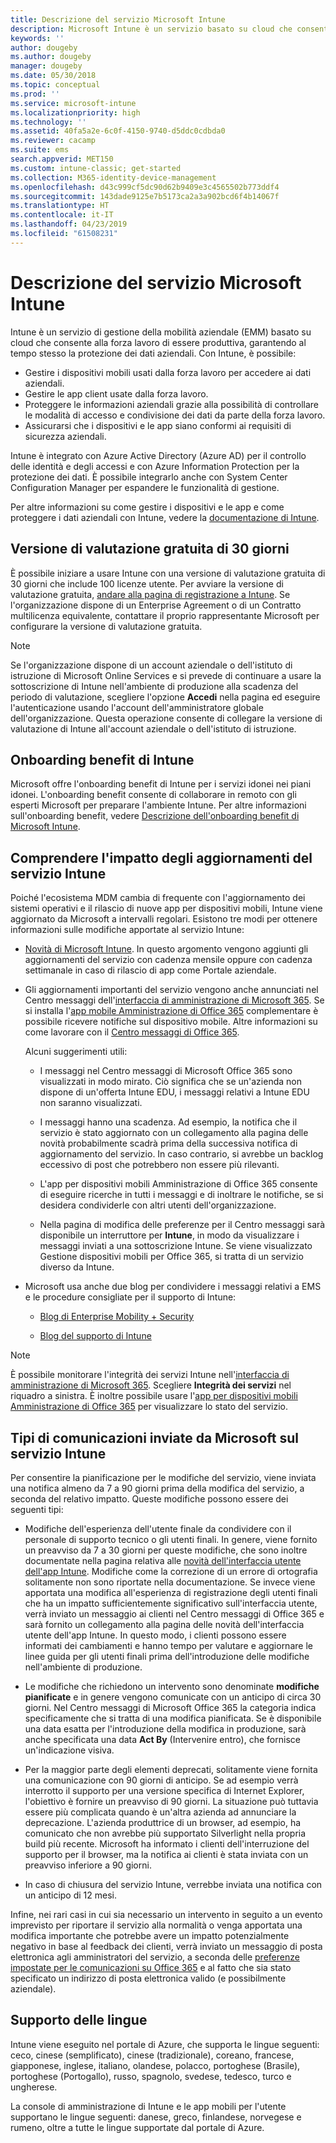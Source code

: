 ```yaml
---
title: Descrizione del servizio Microsoft Intune
description: Microsoft Intune è un servizio basato su cloud che consente di gestire i dispositivi Windows, iOS, Mac OS X, Android e Windows Mobile.
keywords: ''
author: dougeby
ms.author: dougeby
manager: dougeby
ms.date: 05/30/2018
ms.topic: conceptual
ms.prod: ''
ms.service: microsoft-intune
ms.localizationpriority: high
ms.technology: ''
ms.assetid: 40fa5a2e-6c0f-4150-9740-d5ddc0cdbda0
ms.reviewer: cacamp
ms.suite: ems
search.appverid: MET150
ms.custom: intune-classic; get-started
ms.collection: M365-identity-device-management
ms.openlocfilehash: d43c999cf5dc90d62b9409e3c4565502b773ddf4
ms.sourcegitcommit: 143dade9125e7b5173ca2a3a902bcd6f4b14067f
ms.translationtype: HT
ms.contentlocale: it-IT
ms.lasthandoff: 04/23/2019
ms.locfileid: "61508231"
---
```

# <a name="microsoft-intune-service-description"></a>Descrizione del servizio Microsoft Intune

Intune è un servizio di gestione della mobilità aziendale (EMM) basato su cloud che consente alla forza lavoro di essere produttiva, garantendo al tempo stesso la protezione dei dati aziendali. Con Intune, è possibile:
* Gestire i dispositivi mobili usati dalla forza lavoro per accedere ai dati aziendali.
* Gestire le app client usate dalla forza lavoro.
* Proteggere le informazioni aziendali grazie alla possibilità di controllare le modalità di accesso e condivisione dei dati da parte della forza lavoro.
* Assicurarsi che i dispositivi e le app siano conformi ai requisiti di sicurezza aziendali.

Intune è integrato con Azure Active Directory (Azure AD) per il controllo delle identità e degli accessi e con Azure Information Protection per la protezione dei dati. È possibile integrarlo anche con System Center Configuration Manager per espandere le funzionalità di gestione.

Per altre informazioni su come gestire i dispositivi e le app e come proteggere i dati aziendali con Intune, vedere la [documentazione di Intune](https://docs.microsoft.com/intune/).

## <a name="30-day-free-trial"></a>Versione di valutazione gratuita di 30 giorni
È possibile iniziare a usare Intune con una versione di valutazione gratuita di 30 giorni che include 100 licenze utente. Per avviare la versione di valutazione gratuita, [andare alla pagina di registrazione a Intune](https://admin.microsoft.com/Signup/Signup.aspx?OfferId=40BE278A-DFD1-470a-9EF7-9F2596EA7FF9&dl=INTUNE_A&ali=1#0%20). Se l'organizzazione dispone di un Enterprise Agreement o di un Contratto multilicenza equivalente, contattare il proprio rappresentante Microsoft per configurare la versione di valutazione gratuita.

> [!NOTE]
> Se l'organizzazione dispone di un account aziendale o dell'istituto di istruzione di Microsoft Online Services e si prevede di continuare a usare la sottoscrizione di Intune nell'ambiente di produzione alla scadenza del periodo di valutazione, scegliere l'opzione **Accedi** nella pagina ed eseguire l'autenticazione usando l'account dell'amministratore globale dell'organizzazione. Questa operazione consente di collegare la versione di valutazione di Intune all'account aziendale o dell'istituto di istruzione.

<!--- For a list of settings that you can set up on mobile devices, see:

-   [Enrolled device management capabilities of Microsoft Intune](introduction-intune.md)

-   [Hybrid mobile device management (MDM) with System Center Configuration Manager and Microsoft Intune](/sccm/mdm/understand/hybrid-mobile-device-management)

For more about System Center Configuration Manager, see [Documentation  for System Center Configuration Manager](/sccm/index).--->
## <a name="intune-onboarding-benefit"></a>Onboarding benefit di Intune
Microsoft offre l'onboarding benefit di Intune per i servizi idonei nei piani idonei. L'onboarding benefit consente di collaborare in remoto con gli esperti Microsoft per preparare l'ambiente Intune. Per altre informazioni sull'onboarding benefit, vedere [Descrizione dell'onboarding benefit di Microsoft Intune](http://go.microsoft.com/fwlink/?LinkId=619281).


## <a name="learn-how-intune-service-updates-affect-you"></a>Comprendere l'impatto degli aggiornamenti del servizio Intune

Poiché l'ecosistema MDM cambia di frequente con l'aggiornamento dei sistemi operativi e il rilascio di nuove app per dispositivi mobili, Intune viene aggiornato da Microsoft a intervalli regolari. Esistono tre modi per ottenere informazioni sulle modifiche apportate al servizio Intune:

- [Novità di Microsoft Intune](whats-new.md). In questo argomento vengono aggiunti gli aggiornamenti del servizio con cadenza mensile oppure con cadenza settimanale in caso di rilascio di app come Portale aziendale.

- Gli aggiornamenti importanti del servizio vengono anche annunciati nel Centro messaggi dell'[interfaccia di amministrazione di Microsoft 365](https://admin.microsoft.com/). Se si installa l'[app mobile Amministrazione di Office 365](https://support.office.com/article/Office-365-Admin-Mobile-App-e16f6421-2a1a-4142-bf9d-9846600a060a) complementare è possibile ricevere notifiche sul dispositivo mobile. Altre informazioni su come lavorare con il [Centro messaggi di Office 365](https://support.office.com/client/results?Shownav=true&ns=O365ENTADMIN&version=15&ver=15&HelpID=O365E_MCManageUpdates).

    Alcuni suggerimenti utili:

    - I messaggi nel Centro messaggi di Microsoft Office 365 sono visualizzati in modo mirato. Ciò significa che se un'azienda non dispone di un'offerta Intune EDU, i messaggi relativi a Intune EDU non saranno visualizzati.

    - I messaggi hanno una scadenza. Ad esempio, la notifica che il servizio è stato aggiornato con un collegamento alla pagina delle novità probabilmente scadrà prima della successiva notifica di aggiornamento del servizio. In caso contrario, si avrebbe un backlog eccessivo di post che potrebbero non essere più rilevanti.

    - L'app per dispositivi mobili Amministrazione di Office 365 consente di eseguire ricerche in tutti i messaggi e di inoltrare le notifiche, se si desidera condividerle con altri utenti dell'organizzazione.

    - Nella pagina di modifica delle preferenze per il Centro messaggi sarà disponibile un interruttore per **Intune**, in modo da visualizzare i messaggi inviati a una sottoscrizione Intune. Se viene visualizzato Gestione dispositivi mobili per Office 365, si tratta di un servizio diverso da Intune.

- Microsoft usa anche due blog per condividere i messaggi relativi a EMS e le procedure consigliate per il supporto di Intune:

    - [Blog di Enterprise Mobility + Security](https://blogs.technet.microsoft.com/enterprisemobility/)

    - [Blog del supporto di Intune](https://blogs.technet.microsoft.com/intunesupport/)

>[!Note]
>È possibile monitorare l'integrità dei servizi Intune nell'[interfaccia di amministrazione di Microsoft 365](https://admin.microsoft.com). Scegliere **Integrità dei servizi** nel riquadro a sinistra. È inoltre possibile usare l'[app per dispositivi mobili Amministrazione di Office 365](https://support.office.com/article/Office-365-Admin-Mobile-App-e16f6421-2a1a-4142-bf9d-9846600a060a) per visualizzare lo stato del servizio.

## <a name="types-of-notices-microsoft-provides-about-the-intune-service"></a>Tipi di comunicazioni inviate da Microsoft sul servizio Intune

Per consentire la pianificazione per le modifiche del servizio, viene inviata una notifica almeno da 7 a 90 giorni prima della modifica del servizio, a seconda del relativo impatto. Queste modifiche possono essere dei seguenti tipi:

- Modifiche dell'esperienza dell'utente finale da condividere con il personale di supporto tecnico o gli utenti finali. In genere, viene fornito un preavviso da 7 a 30 giorni per queste modifiche, che sono inoltre documentate nella pagina relativa alle [novità dell'interfaccia utente dell'app Intune](whats-new-app-ui.md). Modifiche come la correzione di un errore di ortografia solitamente non sono riportate nella documentazione. Se invece viene apportata una modifica all'esperienza di registrazione degli utenti finali che ha un impatto sufficientemente significativo sull'interfaccia utente, verrà inviato un messaggio ai clienti nel Centro messaggi di Office 365 e sarà fornito un collegamento alla pagina delle novità dell'interfaccia utente dell'app Intune. In questo modo, i clienti possono essere informati dei cambiamenti e hanno tempo per valutare e aggiornare le linee guida per gli utenti finali prima dell'introduzione delle modifiche nell'ambiente di produzione.

- Le modifiche che richiedono un intervento sono denominate **modifiche pianificate** e in genere vengono comunicate con un anticipo di circa 30 giorni. Nel Centro messaggi di Microsoft Office 365 la categoria indica specificamente che si tratta di una modifica pianificata. Se è disponibile una data esatta per l'introduzione della modifica in produzione, sarà anche specificata una data **Act By** (Intervenire entro), che fornisce un'indicazione visiva.

- Per la maggior parte degli elementi deprecati, solitamente viene fornita una comunicazione con 90 giorni di anticipo. Se ad esempio verrà interrotto il supporto per una versione specifica di Internet Explorer, l'obiettivo è fornire un preavviso di 90 giorni. La situazione può tuttavia essere più complicata quando è un'altra azienda ad annunciare la deprecazione. L'azienda produttrice di un browser, ad esempio, ha comunicato che non avrebbe più supportato Silverlight nella propria build più recente. Microsoft ha informato i clienti dell'interruzione del supporto per il browser, ma la notifica ai clienti è stata inviata con un preavviso inferiore a 90 giorni.

- In caso di chiusura del servizio Intune, verrebbe inviata una notifica con un anticipo di 12 mesi.

Infine, nei rari casi in cui sia necessario un intervento in seguito a un evento imprevisto per riportare il servizio alla normalità o venga apportata una modifica importante che potrebbe avere un impatto potenzialmente negativo in base al feedback dei clienti, verrà inviato un messaggio di posta elettronica agli amministratori del servizio, a seconda delle [preferenze impostate per le comunicazioni su Office 365](https://support.office.com/article/Change-your-contact-preferences-for-communications-from-Microsoft-6f70de1b-a64d-4498-bfbd-be8c83a9c0fc) e al fatto che sia stato specificato un indirizzo di posta elettronica valido (e possibilmente aziendale).  


<!--- ## Choose the management solution that’s right for you
You can set up Intune in several ways to manage and help protect your company's mobile devices and computers (referred to as **devices** in this article).

- **Intune stand-alone configuration.** Use the web-based admin console in Intune to manage devices in your organization. Intune can be used without any on-premises IT infrastructure. If you use Intune with Active Directory Domain Services, you can use domain user accounts that you manage with Domain Services with Intune.

- **Intune with System Center Configuration Manager.** Use the Configuration Manager management console to manage computers and mobile devices in your enterprise. This configuration can help you to manage all your organization’s devices through a single console, the Configuration Manager Admin Console. Configuration Manager supports large numbers of mobile devices, servers, and computers. For more about Configuration Manager, see [Hybrid mobile device management (MDM) with System Center Configuration Manager and Microsoft Intune](/sccm/mdm/understand/hybrid-mobile-device-management). For more help deciding which approach is right for you, see [Choose between Microsoft Intune standalone and hybrid mobile device management with Configuration Manager](/sccm/mdm/understand/choose-between-standalone-intune-and-hybrid-mobile-device-management).--->

## <a name="language-support"></a>Supporto delle lingue
Intune viene eseguito nel portale di Azure, che supporta le lingue seguenti: ceco, cinese (semplificato), cinese (tradizionale), coreano, francese, giapponese, inglese, italiano, olandese, polacco, portoghese (Brasile), portoghese (Portogallo), russo, spagnolo, svedese, tedesco, turco e ungherese.

La console di amministrazione di Intune e le app mobili per l'utente supportano le lingue seguenti: danese, greco, finlandese, norvegese e rumeno, oltre a tutte le lingue supportate dal portale di Azure.

<!--- ## Learn more about Intune
Use these resources to learn more about Intune:

- The [Microsoft Intune Trust Center](https://www.microsoft.com/server-cloud/products/intune-trust-center/) provides information about the security, privacy, and compliance practices of Intune, and it describes some of Intune's certifications.

- [Enrolled device management capabilities of Microsoft Intune](introduction-intune.md)--->
